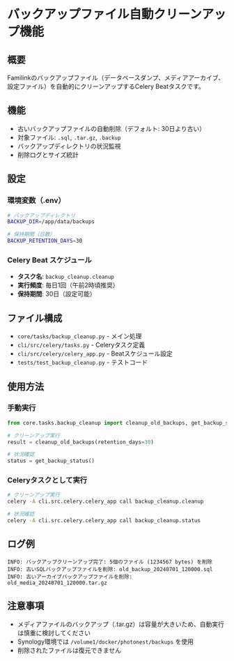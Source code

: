 # バックアップファイル自動クリーンアップ機能

## 概要
Familinkのバックアップファイル（データベースダンプ、メディアアーカイブ、設定ファイル）を自動的にクリーンアップするCelery Beatタスクです。

## 機能
- 古いバックアップファイルの自動削除（デフォルト: 30日より古い）
- 対象ファイル: `.sql`, `.tar.gz`, `.backup`
- バックアップディレクトリの状況監視
- 削除ログとサイズ統計

## 設定

### 環境変数（.env）
```bash
# バックアップディレクトリ
BACKUP_DIR=/app/data/backups

# 保持期間（日数）
BACKUP_RETENTION_DAYS=30
```

### Celery Beat スケジュール
- **タスク名**: `backup_cleanup.cleanup`
- **実行頻度**: 毎日1回（午前2時頃推奨）
- **保持期間**: 30日（設定可能）

## ファイル構成
- `core/tasks/backup_cleanup.py` - メイン処理
- `cli/src/celery/tasks.py` - Celeryタスク定義
- `cli/src/celery/celery_app.py` - Beatスケジュール設定
- `tests/test_backup_cleanup.py` - テストコード

## 使用方法

### 手動実行
```python
from core.tasks.backup_cleanup import cleanup_old_backups, get_backup_status

# クリーンアップ実行
result = cleanup_old_backups(retention_days=30)

# 状況確認
status = get_backup_status()
```

### Celeryタスクとして実行
```bash
# クリーンアップ実行
celery -A cli.src.celery.celery_app call backup_cleanup.cleanup

# 状況確認
celery -A cli.src.celery.celery_app call backup_cleanup.status
```

## ログ例
```
INFO: バックアップクリーンアップ完了: 5個のファイル (1234567 bytes) を削除
INFO: 古いSQLバックアップファイルを削除: old_backup_20240701_120000.sql
INFO: 古いアーカイブバックアップファイルを削除: old_media_20240701_120000.tar.gz
```

## 注意事項
- メディアファイルのバックアップ（.tar.gz）は容量が大きいため、自動実行は慎重に検討してください
- Synology環境では `/volume1/docker/photonest/backups` を使用
- 削除されたファイルは復元できません

